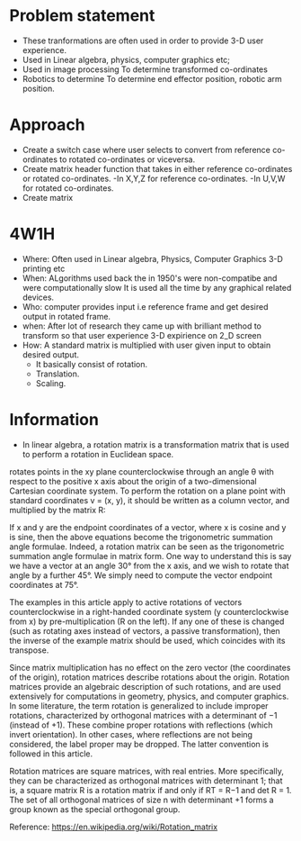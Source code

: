 # Problem statement
* These tranformations are often used in order to provide 3-D user experience. 
* Used in Linear algebra, physics, computer graphics etc;
* Used in image processing 
  To determine transformed co-ordinates
* Robotics to determine 
  To determine end effector position, robotic arm position.

# Approach
* Create a switch case where user selects to convert from reference co-ordinates to rotated co-ordinates or viceversa.
* Create matrix header function that takes in either reference co-ordinates or rotated co-ordinates.
 -In X,Y,Z for reference co-ordinates.
 -In U,V,W for rotated co-ordinates.
* Create matrix 

# 4W1H
* Where: Often used in Linear algebra, Physics, Computer Graphics 3-D printing etc
* When:  ALgorithms used back the in 1950's were non-compatibe and were computationally slow It is used all the time by any graphical related devices.
* Who:   computer provides input i.e reference frame and get desired output in rotated frame.
* when:  After lot of research they came up with brilliant method to  transform so that user experience 3-D expirience on 2_D screen 
* How:   A standard matrix is multiplied with user given input to obtain desired output.
  - It basically consist of rotation.
  - Translation.
  - Scaling.
  

# Information
* In linear algebra, a rotation matrix is a transformation matrix that is used to perform a rotation in Euclidean space.

rotates points in the xy plane counterclockwise through an angle θ with respect to the positive x axis about the origin of a two-dimensional Cartesian coordinate system. To perform the rotation on a plane point with standard coordinates v = (x, y), it should be written as a column vector, and multiplied by the matrix R:

If x and y are the endpoint coordinates of a vector, where x is cosine and y is sine, then the above equations become the trigonometric summation angle formulae. Indeed, a rotation matrix can be seen as the trigonometric summation angle formulae in matrix form. One way to understand this is say we have a vector at an angle 30° from the x axis, and we wish to rotate that angle by a further 45°. We simply need to compute the vector endpoint coordinates at 75°.

The examples in this article apply to active rotations of vectors counterclockwise in a right-handed coordinate system (y counterclockwise from x) by pre-multiplication (R on the left). If any one of these is changed (such as rotating axes instead of vectors, a passive transformation), then the inverse of the example matrix should be used, which coincides with its transpose.

Since matrix multiplication has no effect on the zero vector (the coordinates of the origin), rotation matrices describe rotations about the origin. Rotation matrices provide an algebraic description of such rotations, and are used extensively for computations in geometry, physics, and computer graphics. In some literature, the term rotation is generalized to include improper rotations, characterized by orthogonal matrices with a determinant of −1 (instead of +1). These combine proper rotations with reflections (which invert orientation). In other cases, where reflections are not being considered, the label proper may be dropped. The latter convention is followed in this article.

Rotation matrices are square matrices, with real entries. More specifically, they can be characterized as orthogonal matrices with determinant 1; that is, a square matrix R is a rotation matrix if and only if RT = R−1 and det R = 1. The set of all orthogonal matrices of size n with determinant +1 forms a group known as the special orthogonal group.

Reference:
https://en.wikipedia.org/wiki/Rotation_matrix





